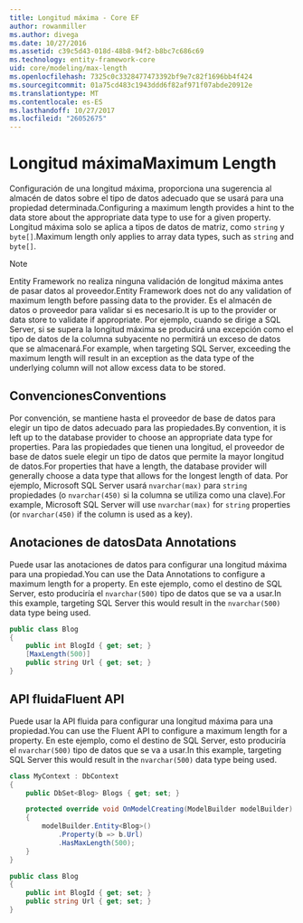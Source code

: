 ```yaml
---
title: Longitud máxima - Core EF
author: rowanmiller
ms.author: divega
ms.date: 10/27/2016
ms.assetid: c39c5d43-018d-48b8-94f2-b8bc7c686c69
ms.technology: entity-framework-core
uid: core/modeling/max-length
ms.openlocfilehash: 7325c0c3328477473392bf9e7c82f1696bb4f424
ms.sourcegitcommit: 01a75cd483c1943ddd6f82af971f07abde20912e
ms.translationtype: MT
ms.contentlocale: es-ES
ms.lasthandoff: 10/27/2017
ms.locfileid: "26052675"
---
```

# <a name="maximum-length"></a><span data-ttu-id="68d98-102">Longitud máxima</span><span class="sxs-lookup"><span data-stu-id="68d98-102">Maximum Length</span></span>

<span data-ttu-id="68d98-103">Configuración de una longitud máxima, proporciona una sugerencia al almacén de datos sobre el tipo de datos adecuado que se usará para una propiedad determinada.</span><span class="sxs-lookup"><span data-stu-id="68d98-103">Configuring a maximum length provides a hint to the data store about the appropriate data type to use for a given property.</span></span> <span data-ttu-id="68d98-104">Longitud máxima solo se aplica a tipos de datos de matriz, como `string` y `byte[]`.</span><span class="sxs-lookup"><span data-stu-id="68d98-104">Maximum length only applies to array data types, such as `string` and `byte[]`.</span></span>

> [!NOTE]  
> <span data-ttu-id="68d98-105">Entity Framework no realiza ninguna validación de longitud máxima antes de pasar datos al proveedor.</span><span class="sxs-lookup"><span data-stu-id="68d98-105">Entity Framework does not do any validation of maximum length before passing data to the provider.</span></span> <span data-ttu-id="68d98-106">Es el almacén de datos o proveedor para validar si es necesario.</span><span class="sxs-lookup"><span data-stu-id="68d98-106">It is up to the provider or data store to validate if appropriate.</span></span> <span data-ttu-id="68d98-107">Por ejemplo, cuando se dirige a SQL Server, si se supera la longitud máxima se producirá una excepción como el tipo de datos de la columna subyacente no permitirá un exceso de datos que se almacenará.</span><span class="sxs-lookup"><span data-stu-id="68d98-107">For example, when targeting SQL Server, exceeding the maximum length will result in an exception as the data type of the underlying column will not allow excess data to be stored.</span></span>

## <a name="conventions"></a><span data-ttu-id="68d98-108">Convenciones</span><span class="sxs-lookup"><span data-stu-id="68d98-108">Conventions</span></span>

<span data-ttu-id="68d98-109">Por convención, se mantiene hasta el proveedor de base de datos para elegir un tipo de datos adecuado para las propiedades.</span><span class="sxs-lookup"><span data-stu-id="68d98-109">By convention, it is left up to the database provider to choose an appropriate data type for properties.</span></span> <span data-ttu-id="68d98-110">Para las propiedades que tienen una longitud, el proveedor de base de datos suele elegir un tipo de datos que permite la mayor longitud de datos.</span><span class="sxs-lookup"><span data-stu-id="68d98-110">For properties that have a length, the database provider will generally choose a data type that allows for the longest length of data.</span></span> <span data-ttu-id="68d98-111">Por ejemplo, Microsoft SQL Server usará `nvarchar(max)` para `string` propiedades (o `nvarchar(450)` si la columna se utiliza como una clave).</span><span class="sxs-lookup"><span data-stu-id="68d98-111">For example, Microsoft SQL Server will use `nvarchar(max)` for `string` properties (or `nvarchar(450)` if the column is used as a key).</span></span>

## <a name="data-annotations"></a><span data-ttu-id="68d98-112">Anotaciones de datos</span><span class="sxs-lookup"><span data-stu-id="68d98-112">Data Annotations</span></span>

<span data-ttu-id="68d98-113">Puede usar las anotaciones de datos para configurar una longitud máxima para una propiedad.</span><span class="sxs-lookup"><span data-stu-id="68d98-113">You can use the Data Annotations to configure a maximum length for a property.</span></span> <span data-ttu-id="68d98-114">En este ejemplo, como el destino de SQL Server, esto produciría el `nvarchar(500)` tipo de datos que se va a usar.</span><span class="sxs-lookup"><span data-stu-id="68d98-114">In this example, targeting SQL Server this would result in the `nvarchar(500)` data type being used.</span></span>

<!-- [!code-csharp[Main](samples/core/Modeling/DataAnnotations/Samples/MaxLength.cs?highlight=4)] -->
``` csharp
public class Blog
{
    public int BlogId { get; set; }
    [MaxLength(500)]
    public string Url { get; set; }
}
```

## <a name="fluent-api"></a><span data-ttu-id="68d98-115">API fluida</span><span class="sxs-lookup"><span data-stu-id="68d98-115">Fluent API</span></span>

<span data-ttu-id="68d98-116">Puede usar la API fluida para configurar una longitud máxima para una propiedad.</span><span class="sxs-lookup"><span data-stu-id="68d98-116">You can use the Fluent API to configure a maximum length for a property.</span></span> <span data-ttu-id="68d98-117">En este ejemplo, como el destino de SQL Server, esto produciría el `nvarchar(500)` tipo de datos que se va a usar.</span><span class="sxs-lookup"><span data-stu-id="68d98-117">In this example, targeting SQL Server this would result in the `nvarchar(500)` data type being used.</span></span>

<!-- [!code-csharp[Main](samples/core/Modeling/FluentAPI/Samples/MaxLength.cs?highlight=7,8,9)] -->
``` csharp
class MyContext : DbContext
{
    public DbSet<Blog> Blogs { get; set; }

    protected override void OnModelCreating(ModelBuilder modelBuilder)
    {
        modelBuilder.Entity<Blog>()
            .Property(b => b.Url)
            .HasMaxLength(500);
    }
}

public class Blog
{
    public int BlogId { get; set; }
    public string Url { get; set; }
}
```
